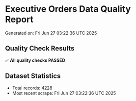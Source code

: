 # Executive Orders Data Quality Report
Generated on: Fri Jun 27 03:22:36 UTC 2025

## Quality Check Results
✅ **All quality checks PASSED**

## Dataset Statistics
- Total records: 4228
- Most recent scrape: Fri Jun 27 03:22:36 UTC 2025
